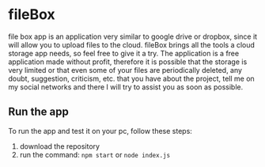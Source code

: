 # fileBox

file box app is an application very similar to google drive or dropbox, since it will allow you to upload files to the cloud. fileBox brings all the tools a cloud storage app needs, so feel free to give it a try.
The application is a free application made without profit, therefore it is possible that the storage is very limited or that even some of your files are periodically deleted, any doubt, suggestion, criticism, etc. that you have about the project, tell me on my social networks and there I will try to assist you as soon as possible.

## Run the app

To run the app and test it on your pc, follow these steps:

1. download the repository
2. run the command: ```npm start``` or ```node index.js```